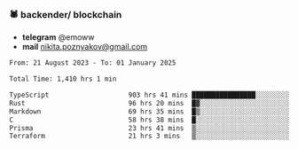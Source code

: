 ### 🕷 backender/ blockchain
- **telegram** @emoww
- **mail** nikita.poznyakov@gmail.com

<!--START_SECTION:waka-->

```txt
From: 21 August 2023 - To: 01 January 2025

Total Time: 1,410 hrs 1 min

TypeScript                    903 hrs 41 mins ████████████████░░░░░░░░░   63.85 %
Rust                          96 hrs 20 mins  █▓░░░░░░░░░░░░░░░░░░░░░░░   06.81 %
Markdown                      69 hrs 35 mins  █▒░░░░░░░░░░░░░░░░░░░░░░░   04.92 %
C                             58 hrs 38 mins  █░░░░░░░░░░░░░░░░░░░░░░░░   04.14 %
Prisma                        23 hrs 41 mins  ▒░░░░░░░░░░░░░░░░░░░░░░░░   01.67 %
Terraform                     21 hrs 3 mins   ▒░░░░░░░░░░░░░░░░░░░░░░░░   01.49 %
```

<!--END_SECTION:waka-->





